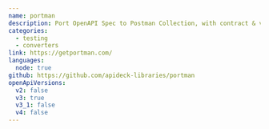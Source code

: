 ```yaml
---
name: portman
description: Port OpenAPI Spec to Postman Collection, with contract & variation tests included!
categories:
  - testing
  - converters
link: https://getportman.com/
languages:
  node: true
github: https://github.com/apideck-libraries/portman
openApiVersions:
  v2: false
  v3: true
  v3_1: false
  v4: false
---
```

